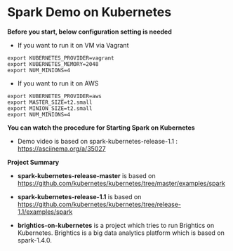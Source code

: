 # Spark Demo on Kubernetes

**Before you start, below configuration setting is needed**

* If you want to run it on VM via Vagrant
```console
export KUBERNETES_PROVIDER=vagrant
export KUBERNETES_MEMORY=2048
export NUM_MINIONS=4
```

* If you want to run it on AWS
```console
export KUBERNETES_PROVIDER=aws
export MASTER_SIZE=t2.small
export MINION_SIZE=t2.small
export NUM_MINIONS=4
```

**You can watch the procedure for Starting Spark on Kubernetes**

* Demo video is based on spark-kubernetes-release-1.1 : https://asciinema.org/a/35027


**Project Summary**
* **spark-kubernetes-release-master** is based on https://github.com/kubernetes/kubernetes/tree/master/examples/spark

* **spark-kubernetes-release-1.1** is based on https://github.com/kubernetes/kubernetes/tree/release-1.1/examples/spark

* **brightics-on-kubernetes** is a project which tries to run Brightics on Kubernetes. Brightics is a big data analytics platform which is based on spark-1.4.0.
